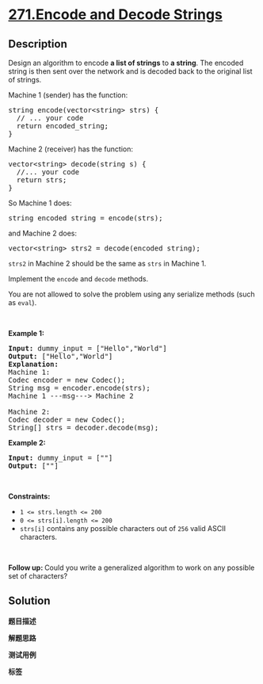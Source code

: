 # [271.Encode and Decode Strings](https://leetcode.com/problems/encode-and-decode-strings/description/)

## Description

<p>Design an algorithm to encode <b>a list of strings</b> to <b>a string</b>. The encoded string is then sent over the network and is decoded back to the original list of strings.</p>

<p>Machine 1 (sender) has the function:</p>

<pre>
string encode(vector&lt;string&gt; strs) {
  // ... your code
  return encoded_string;
}</pre>

Machine 2 (receiver) has the function:

<pre>
vector&lt;string&gt; decode(string s) {
  //... your code
  return strs;
}
</pre>

<p>So Machine 1 does:</p>

<pre>
string encoded_string = encode(strs);
</pre>

<p>and Machine 2 does:</p>

<pre>
vector&lt;string&gt; strs2 = decode(encoded_string);
</pre>

<p><code>strs2</code> in Machine 2 should be the same as <code>strs</code> in Machine 1.</p>

<p>Implement the <code>encode</code> and <code>decode</code> methods.</p>

<p>You are not allowed to&nbsp;solve the problem using any serialize methods (such as <code>eval</code>).</p>

<p>&nbsp;</p>
<p><strong class="example">Example 1:</strong></p>

<pre>
<strong>Input:</strong> dummy_input = [&quot;Hello&quot;,&quot;World&quot;]
<strong>Output:</strong> [&quot;Hello&quot;,&quot;World&quot;]
<strong>Explanation:</strong>
Machine 1:
Codec encoder = new Codec();
String msg = encoder.encode(strs);
Machine 1 ---msg---&gt; Machine 2

Machine 2:
Codec decoder = new Codec();
String[] strs = decoder.decode(msg);
</pre>

<p><strong class="example">Example 2:</strong></p>

<pre>
<strong>Input:</strong> dummy_input = [&quot;&quot;]
<strong>Output:</strong> [&quot;&quot;]
</pre>

<p>&nbsp;</p>
<p><strong>Constraints:</strong></p>

<ul>
  <li><code>1 &lt;= strs.length &lt;= 200</code></li>
  <li><code>0 &lt;= strs[i].length &lt;= 200</code></li>
  <li><code>strs[i]</code> contains any possible characters out of <code>256</code> valid ASCII characters.</li>
</ul>

<p>&nbsp;</p>
<p><strong>Follow up: </strong>Could you write a generalized algorithm to work on any possible set of characters?</p>

## Solution

**题目描述**

**解题思路**

**测试用例**

**标签**
